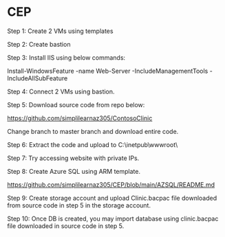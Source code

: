 # CEP

Step 1: Create 2 VMs using templates

Step 2: Create bastion

Step 3: Install IIS using below commands:

Install-WindowsFeature -name Web-Server -IncludeManagementTools -IncludeAllSubFeature

Step 4: Connect 2 VMs using bastion.

Step 5: Download source code from repo below:

https://github.com/simplilearnaz305/ContosoClinic

Change branch to master branch and download entire code.

Step 6: Extract the code and upload to C:\inetpub\wwwroot\

Step 7: Try accessing website with private IPs.

Step 8: Create Azure SQL using ARM template.

https://github.com/simplilearnaz305/CEP/blob/main/AZSQL/README.md

Step 9: Create storage account and upload Clinic.bacpac file downloaded from source code in step 5 in the storage account.

Step 10: Once DB is created, you may import database using clinic.bacpac file downloaded in source code in step 5.
